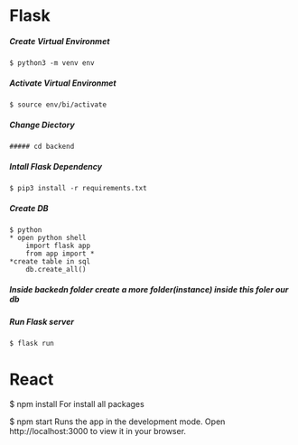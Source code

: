 # Flask

##### Create Virtual Environmet
    $ python3 -m venv env

##### Activate Virtual Environmet
    $ source env/bi/activate

##### Change Diectory 
    ##### cd backend

##### Intall Flask Dependency
    $ pip3 install -r requirements.txt

##### Create DB
    $ python
    * open python shell
        import flask app
        from app import *
    *create table in sql
        db.create_all()
##### Inside backedn folder create a more folder(instance) inside this foler our db

##### Run Flask server
    $ flask run


# React

$ npm install
    For install all packages

$ npm start 
    Runs the app in the development mode. 
    Open http://localhost:3000 to view it in your browser.
